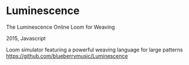# Luminescence
The Luminescence Online Loom for Weaving

2015, Javascript 

Loom simulator featuring a powerful weaving language for large patterns 
https://github.com/blueberrymusic/Luminescence
